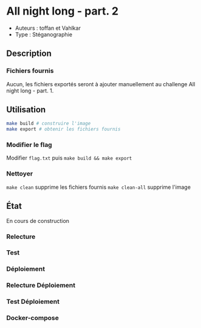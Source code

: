 # All night long - part. 2

- Auteurs : toffan et Vahlkar
- Type : Stéganographie

## Description

### Fichiers fournis

Aucun, les fichiers exportés seront à ajouter manuellement au challenge All
night long - part. 1.

## Utilisation

```bash
make build # construire l'image
make export # obtenir les fichiers fournis
```

### Modifier le flag

Modifier `flag.txt` puis `make build && make export`

### Nettoyer

`make clean` supprime les fichiers fournis
`make clean-all` supprime l'image

## État

En cours de construction

### Relecture

### Test

### Déploiement

### Relecture Déploiement

### Test Déploiement

### Docker-compose

